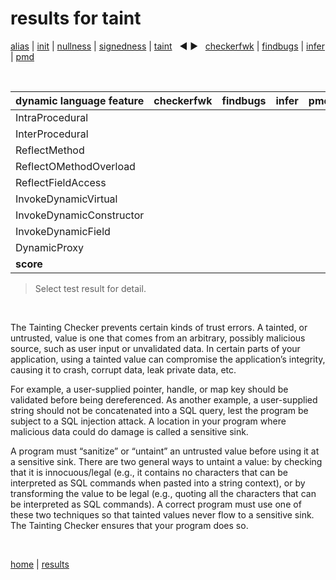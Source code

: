 # results for taint

[alias](https://github.com/michaelemery/staticanalysis/blob/master/results/alias/README.md) | [init](https://github.com/michaelemery/staticanalysis/blob/master/results/init/README.md) | [nullness](https://github.com/michaelemery/staticanalysis/blob/master/results/nullness/README.md) | [signedness](https://github.com/michaelemery/staticanalysis/blob/master/results/signedness/README.md) | [taint](https://github.com/michaelemery/staticanalysis/blob/master/results/taint/README.md) &nbsp; &#x25c0; &#x25b6; &nbsp; [checkerfwk](https://github.com/michaelemery/staticanalysis/blob/master/results/tool/checkerframework.md) | [findbugs](https://github.com/michaelemery/staticanalysis/blob/master/results/tool/findbugs.md) | [infer](https://github.com/michaelemery/staticanalysis/blob/master/results/tool/infer.md) | [pmd](https://github.com/michaelemery/staticanalysis/blob/master/results/tool/pmd.md)

<br>

| dynamic language feature | checkerfwk | findbugs | infer | pmd | 
| --- | :---: | :---: | :---: | :---: |
| IntraProcedural | [](https://github.com/michaelemery/staticanalysis/blob/master/results/taint/checkerframework.md#IntraProcedural) | [](https://github.com/michaelemery/staticanalysis/blob/master/results/taint/findbugs.md#IntraProcedural) | [](https://github.com/michaelemery/staticanalysis/blob/master/results/taint/infer.md#IntraProcedural) | [](https://github.com/michaelemery/staticanalysis/blob/master/results/taint/pmd.md#IntraProcedural) |
| InterProcedural | [](https://github.com/michaelemery/staticanalysis/blob/master/results/taint/checkerframework.md#InterProcedural) | [](https://github.com/michaelemery/staticanalysis/blob/master/results/taint/findbugs.md#InterProcedural) | [](https://github.com/michaelemery/staticanalysis/blob/master/results/taint/infer.md#InterProcedural) | [](https://github.com/michaelemery/staticanalysis/blob/master/results/taint/pmd.md#InterProcedural) |
| ReflectMethod | [](https://github.com/michaelemery/staticanalysis/blob/master/results/taint/checkerframework.md#ReflectMethod) | [](https://github.com/michaelemery/staticanalysis/blob/master/results/taint/findbugs.md#ReflectMethod) | [](https://github.com/michaelemery/staticanalysis/blob/master/results/taint/infer.md#ReflectMethod) | [](https://github.com/michaelemery/staticanalysis/blob/master/results/taint/pmd.md#ReflectMethod) |
| ReflectOMethodOverload | [](https://github.com/michaelemery/staticanalysis/blob/master/results/taint/checkerframework.md#ReflectOMethodOverload) | [](https://github.com/michaelemery/staticanalysis/blob/master/results/taint/findbugs.md#ReflectOMethodOverload) | [](https://github.com/michaelemery/staticanalysis/blob/master/results/taint/infer.md#ReflectOMethodOverload) | [](https://github.com/michaelemery/staticanalysis/blob/master/results/taint/pmd.md#ReflectOMethodOverload) |
| ReflectFieldAccess | [](https://github.com/michaelemery/staticanalysis/blob/master/results/taint/checkerframework.md#ReflectFieldAccess) | [](https://github.com/michaelemery/staticanalysis/blob/master/results/taint/findbugs.md#ReflectFieldAccess) | [](https://github.com/michaelemery/staticanalysis/blob/master/results/taint/infer.md#ReflectFieldAccess) | [](https://github.com/michaelemery/staticanalysis/blob/master/results/taint/pmd.md#ReflectFieldAccess) |
| InvokeDynamicVirtual | [](https://github.com/michaelemery/staticanalysis/blob/master/results/taint/checkerframework.md#InvokeDynamicVirtual) | [](https://github.com/michaelemery/staticanalysis/blob/master/results/taint/findbugs.md#InvokeDynamicVirtual) | [](https://github.com/michaelemery/staticanalysis/blob/master/results/taint/infer.md#InvokeDynamicVirtual) | [](https://github.com/michaelemery/staticanalysis/blob/master/results/taint/pmd.md#InvokeDynamicVirtual) |
| InvokeDynamicConstructor | [](https://github.com/michaelemery/staticanalysis/blob/master/results/taint/checkerframework.md#InvokeDynamicConstructor) | [](https://github.com/michaelemery/staticanalysis/blob/master/results/taint/findbugs.md#InvokeDynamicConstructor) | [](https://github.com/michaelemery/staticanalysis/blob/master/results/taint/infer.md#InvokeDynamicConstructor) | [](https://github.com/michaelemery/staticanalysis/blob/master/results/taint/pmd.md#InvokeDynamicConstructor) |
| InvokeDynamicField | [](https://github.com/michaelemery/staticanalysis/blob/master/results/taint/checkerframework.md#InvokeDynamicField) | [](https://github.com/michaelemery/staticanalysis/blob/master/results/taint/findbugs.md#InvokeDynamicField) | [](https://github.com/michaelemery/staticanalysis/blob/master/results/taint/infer.md#InvokeDynamicField) | [](https://github.com/michaelemery/staticanalysis/blob/master/results/taint/pmd.md#InvokeDynamicField) |
| DynamicProxy | [](https://github.com/michaelemery/staticanalysis/blob/master/results/taint/checkerframework.md#DynamicProxy) | [](https://github.com/michaelemery/staticanalysis/blob/master/results/taint/findbugs.md#DynamicProxy) | [](https://github.com/michaelemery/staticanalysis/blob/master/results/taint/infer.md#DynamicProxy) | [](https://github.com/michaelemery/staticanalysis/blob/master/results/taint/pmd.md#DynamicProxy) |
| **score** |  |  |  |  |  |

> Select test result for detail.

<br>

The Tainting Checker prevents certain kinds of trust errors. A tainted, or untrusted, value is one that comes from an arbitrary, possibly malicious source, such as user input or unvalidated data. In certain parts of your application, using a tainted value can compromise the application’s integrity, causing it to crash, corrupt data, leak private data, etc.

For example, a user-supplied pointer, handle, or map key should be validated before being dereferenced. As another example, a user-supplied string should not be concatenated into a SQL query, lest the program be subject to a SQL injection attack. A location in your program where malicious data could do damage is called a sensitive sink.

A program must “sanitize” or “untaint” an untrusted value before using it at a sensitive sink. There are two general ways to untaint a value: by checking that it is innocuous/legal (e.g., it contains no characters that can be interpreted as SQL commands when pasted into a string context), or by transforming the value to be legal (e.g., quoting all the characters that can be interpreted as SQL commands). A correct program must use one of these two techniques so that tainted values never flow to a sensitive sink. The Tainting Checker ensures that your program does so.

<br>

[home](https://github.com/michaelemery/staticanalysis) | [results](https://github.com/michaelemery/staticanalysis/blob/master/results/README.md)
